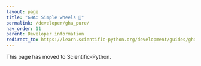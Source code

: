 ```yaml
---
layout: page
title: "GHA: Simple wheels 🔗"
permalink: /developer/gha_pure/
nav_order: 11
parent: Developer information
redirect_to: https://learn.scientific-python.org/development/guides/gha-pure/
---
```


This page has moved to Scientific-Python.
